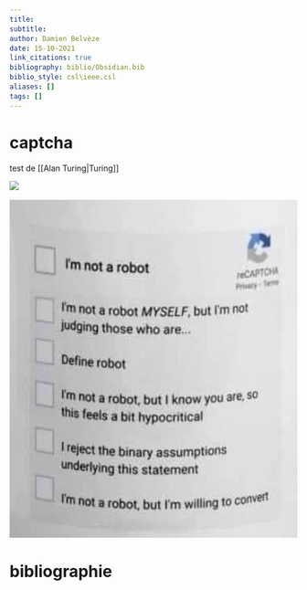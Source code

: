 ```yaml
---
title: 
subtitle:
author: Damien Belvèze
date: 15-10-2021
link_citations: true
bibliography: biblio/Obsidian.bib
biblio_style: csl\ieee.csl
aliases: []
tags: []
---
```


# captcha
test de [[Alan Turing|Turing]]

![](captcha.png)

![](images/captcha2.png)



# bibliographie

